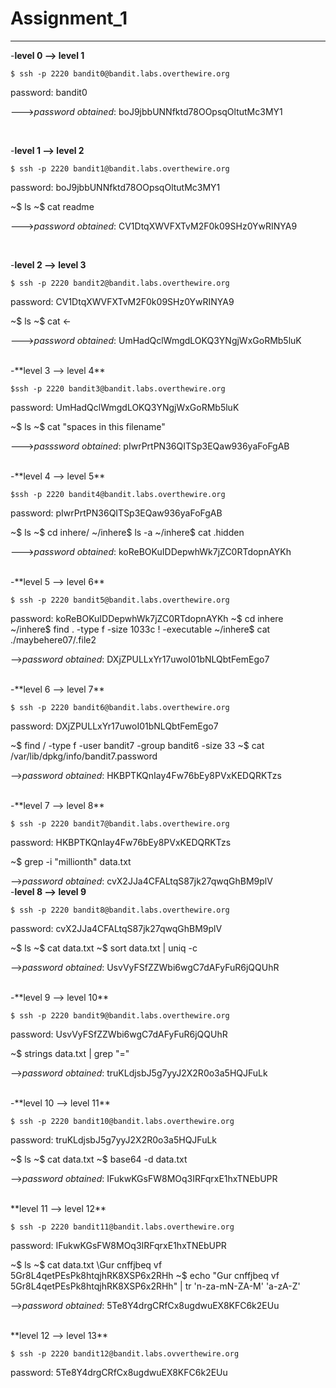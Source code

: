 # **Assignment_1**

---
-**level 0 --> level 1**
 
 ```
 $ ssh -p 2220 bandit0@bandit.labs.overthewire.org
```
password: bandit0

--->*password obtained*: boJ9jbbUNNfktd78OOpsqOltutMc3MY1 

<br/>

-**level 1 --> level 2**

```
$ ssh -p 2220 bandit1@bandit.labs.overthewire.org
```
password: boJ9jbbUNNfktd78OOpsqOltutMc3MY1 

~$ ls
~$ cat readme

--->*password obtained*: CV1DtqXWVFXTvM2F0k09SHz0YwRINYA9

<br/>

-**level 2 --> level 3**

```
$ ssh -p 2220 bandit2@bandit.labs.overthewire.org
```
password: CV1DtqXWVFXTvM2F0k09SHz0YwRINYA9

~$ ls
~$ cat <-

--->*password obtained*: UmHadQclWmgdLOKQ3YNgjWxGoRMb5luK

<br/>
-**level 3 --> level 4**

```
$ssh -p 2220 bandit3@bandit.labs.overthewire.org
```
password: UmHadQclWmgdLOKQ3YNgjWxGoRMb5luK

~$ ls
~$ cat "spaces in this filename"

--->*passsword obtained*: pIwrPrtPN36QITSp3EQaw936yaFoFgAB

<br/>
-**level 4 --> level 5**

```
$ssh -p 2220 bandit4@bandit.labs.overthewire.org
```
password: pIwrPrtPN36QITSp3EQaw936yaFoFgAB

~$ ls
~$ cd inhere/
~/inhere$ ls -a
~/inhere$ cat .hidden

--->*password obtained*: koReBOKuIDDepwhWk7jZC0RTdopnAYKh

<br/>
-**level 5 --> level 6**

```
$ ssh -p 2220 bandit5@bandit.labs.overthewire.org
```
password: koReBOKuIDDepwhWk7jZC0RTdopnAYKh
~$ cd inhere
~/inhere$ find . -type f -size 1033c ! -executable
~/inhere$ cat ./maybehere07/.file2

-->*password obtained*: DXjZPULLxYr17uwoI01bNLQbtFemEgo7

<br/>
-**level 6 --> level 7**

```
$ ssh -p 2220 bandit6@bandit.labs.overthewire.org
```
password: DXjZPULLxYr17uwoI01bNLQbtFemEgo7

~$ find / -type f -user bandit7 -group bandit6 -size 33
~$ cat /var/lib/dpkg/info/bandit7.password

-->*password obtained*: HKBPTKQnIay4Fw76bEy8PVxKEDQRKTzs

<br/>
-**level 7 --> level 8**

```
$ ssh -p 2220 bandit7@bandit.labs.overthewire.org
```
password: HKBPTKQnIay4Fw76bEy8PVxKEDQRKTzs

~$ grep -i "millionth" data.txt

-->*password obtained*:  cvX2JJa4CFALtqS87jk27qwqGhBM9plV
<br/>
-**level 8 --> level 9**

```
$ ssh -p 2220 bandit8@bandit.labs.overthewire.org
```
password:  cvX2JJa4CFALtqS87jk27qwqGhBM9plV

~$ ls
~$ cat data.txt
~$ sort data.txt | uniq -c

-->*password obtained*: UsvVyFSfZZWbi6wgC7dAFyFuR6jQQUhR

<br/>
-**level 9 --> level 10**

```
$ ssh -p 2220 bandit9@bandit.labs.overthewire.org
```
password: UsvVyFSfZZWbi6wgC7dAFyFuR6jQQUhR

~$ strings data.txt | grep "="

-->*password obtained*: truKLdjsbJ5g7yyJ2X2R0o3a5HQJFuLk

<br/>
-**level 10 --> level 11**

```
$ ssh -p 2220 bandit10@bandit.labs.overthewire.org
```

password: truKLdjsbJ5g7yyJ2X2R0o3a5HQJFuLk

~$ ls
~$ cat data.txt
~$ base64 -d data.txt

-->*password obtained*: IFukwKGsFW8MOq3IRFqrxE1hxTNEbUPR

<br/>
**level 11 --> level 12**

```
$ ssh -p 2220 bandit11@bandit.labs.overthewire.org
```
password: IFukwKGsFW8MOq3IRFqrxE1hxTNEbUPR

~$ ls
~$ cat data.txt
  \\Gur cnffjbeq vf 5Gr8L4qetPEsPk8htqjhRK8XSP6x2RHh
~$ echo "Gur cnffjbeq vf 5Gr8L4qetPEsPk8htqjhRK8XSP6x2RHh" | tr 'n-za-mN-ZA-M' 'a-zA-Z'

-->*password obtained*: 5Te8Y4drgCRfCx8ugdwuEX8KFC6k2EUu

<br/>
**level 12 --> level 13**

```
$ ssh -p 2220 bandit12@bandit.labs.ovverthewire.org
```
password: 5Te8Y4drgCRfCx8ugdwuEX8KFC6k2EUu








